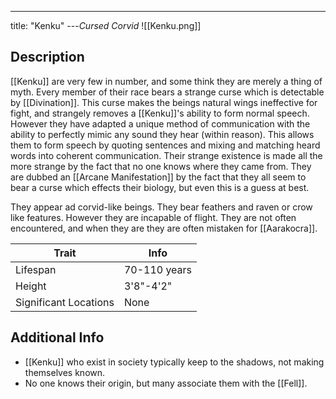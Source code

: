 ---
title: "Kenku"
---*Cursed Corvid*
![[Kenku.png]]

## Description
[[Kenku]] are very few in number, and some think they are merely a thing of myth. Every member of their race bears a strange curse which is detectable by [[Divination]]. This curse makes the beings natural wings ineffective for fight, and strangely removes a [[Kenku]]'s ability to form normal speech. However they have adapted a unique method of communication with the ability to perfectly mimic any sound they hear (within reason). This allows them to form speech by quoting sentences and mixing and matching heard words into coherent communication. Their strange existence is made all the more strange by the fact that no one knows where they came from. They are dubbed an [[Arcane Manifestation]] by the fact that they all seem to bear a curse which effects their biology, but even this is a guess at best.

They appear ad corvid-like beings. They bear feathers and raven or crow like features. However they are incapable of flight. They are not often encountered, and when they are they are often mistaken for [[Aarakocra]].

| Trait | Info |
| --- | --- |
| Lifespan | 70-110 years |
| Height | 3'8"-4'2" |
| Significant Locations | None |

## Additional Info
- [[Kenku]] who exist in society typically keep to the shadows, not making themselves known.
- No one knows their origin, but many associate them with the [[Fell]].
